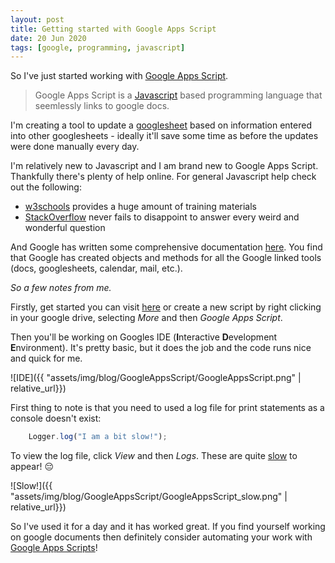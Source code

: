 ```yaml
---
layout: post
title: Getting started with Google Apps Script
date: 20 Jun 2020
tags: [google, programming, javascript]
---
```


So I've just started working with [Google Apps Script](https://www.google.com/script/start/).

> Google Apps Script is a [Javascript](https://www.w3schools.com/js/) based programming language that seemlessly links to google docs.

I'm creating a tool to update a [googlesheet](https://www.google.co.uk/sheets/about/) based on information entered into other googlesheets - ideally it'll save some time as before the updates were done manually every day.

I'm relatively new to Javascript and I am brand new to Google Apps Script. Thankfully there's plenty of help online. For general Javascript help check out the following:
- [w3schools](https://www.w3schools.com/js/) provides a huge amount of training materials
- [StackOverflow](https://stackoverflow.com/questions/tagged/javascript) never fails to disappoint to answer every weird and wonderful question

And Google has written some comprehensive documentation [here](https://developers.google.com/apps-script/reference/spreadsheet/spreadsheet-app). You find that Google has created objects and methods for all the Google linked tools (docs, googlesheets, calendar, mail, etc.).

*So a few notes from me.*

Firstly, get started you can visit [here](https://www.google.com/script/start/) or create a new script by right clicking in your google drive, selecting *More* and then *Google Apps Script*.

Then you'll be working on Googles IDE (**I**nteractive **D**evelopment **E**nvironment). It's pretty basic, but it does the job and the code runs nice and quick for me.

![IDE]({{ "assets/img/blog/GoogleAppsScript/GoogleAppsScript.png" | relative_url}})

First thing to note is that you need to used a log file for print statements as a console doesn't exist:
```javascript
    Logger.log("I am a bit slow!");
```

To view the log file, click *View* and then *Logs*. These are quite [slow](https://stackoverflow.com/questions/60404784/very-slow-logs-with-google-apps-script-v8-vs-rhino) to appear! 😔

![Slow!]({{ "assets/img/blog/GoogleAppsScript/GoogleAppsScript_slow.png" | relative_url}})

So I've used it for a day and it has worked great. If you find yourself working on google documents then definitely consider automating your work with [Google Apps Scripts](https://www.google.com/script/start/)!

